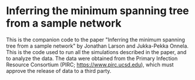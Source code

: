 # Inferring the minimum spanning tree from a sample network

This is the companion code to the paper "Inferring the minimum spanning tree from a sample network" by Jonathan Larson and Jukka-Pekka Onnela. This is the code used to run all the simulations described in the paper, and to analyze the data. The data were obtained from the Primary Infection Resource Consortium (PIRC; https://www.pirc.ucsd.edu), which must approve the release of data to a third party.
